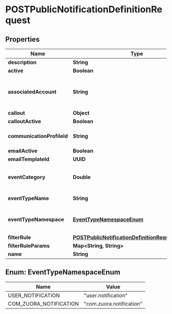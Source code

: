 

# POSTPublicNotificationDefinitionRequest


## Properties

| Name | Type | Description | Notes |
|------------ | ------------- | ------------- | -------------|
|**description** | **String** | The description of the notification definition. |  [optional] |
|**active** | **Boolean** | The status of the notification definition. The default value is &#x60;true&#x60;. |  [optional] |
|**associatedAccount** | **String** | The account on which the histories of this notification will be displayed. The associated account does not enforce where the merge fields come from. Available values are as follows: * &#x60;Account.Id&#x60;: ID of the primary customer account related to the notification. It is also the default value. * &#x60;ParentAccount.Id&#x60;: this option is available only if you have &lt;a href&#x3D;\&quot;https://knowledgecenter.zuora.com/Billing/Subscriptions/Customer_Accounts/A_Customer_Account_Introduction#Customer_Hierarchy\&quot; target&#x3D;\&quot;_blank\&quot;&gt;Customer Hierarchy&lt;/a&gt; enabled for your tenant. * &#x60;SubscriptionOwnerAccount.Id&#x60;: this option is available if the base object of the notification is Order Action.  **Note:** before specifying this field, we recommend that you use [Data Source](https://knowledgecenter.zuora.com/Billing/Reporting/D_Data_Sources_and_Exports/C_Data_Source_Reference) to check the available types of accounts for the current notification.    |  [optional] |
|**callout** | **Object** |  |  [optional] |
|**calloutActive** | **Boolean** | The status of the callout action. The default value is &#x60;false&#x60;. |  [optional] |
|**communicationProfileId** | **String** | The profile that notification definition belongs to.   You can use the [Query Action](https://developer.zuora.com/api-references/api/operation/Action_POSTquery) to get the communication profile Id. See the following request sample:  &#x60;{     \&quot;queryString\&quot;: \&quot;select Id, ProfileName from CommunicationProfile\&quot;  }&#x60;  If you do not pass the communicationProfileId, notification service will be automatically added to the &#39;Default Profile&#39;.  |  [optional] |
|**emailActive** | **Boolean** | The status of the email action. The default value is &#x60;false&#x60;. |  [optional] |
|**emailTemplateId** | **UUID** | The ID of the email template. If &#x60;emailActive&#x60; is &#x60;true&#x60;, an email template is required. And EventType of the email template MUST be the same as the eventType. |  [optional] |
|**eventCategory** | **Double** | The event category code for a standard event, on which the notification definition is created.  This field is required when creating notification definitions for standard events.  For the list of supported standard event category codes, see &lt;a href&#x3D;\&quot;https://knowledgecenter.zuora.com/Zuora_Central_Platform/Events_and_Notifications/A_Standard_Events/Standard_Event_Category_Code_for_Events_and_Notifications\&quot; target&#x3D;\&quot;_blank\&quot;&gt;Standard event category code for events and notifications&lt;/a&gt;.  |  [optional] |
|**eventTypeName** | **String** | The name of the event that the notification definition is based on.  This field is required when creating notification definitions for Zuora custom events, custom events, or custom scheduled events.  If this field is provided, you can specify the event namespace in the &#x60;eventTypeNamespace&#x60; field.   |  [optional] |
|**eventTypeNamespace** | [**EventTypeNamespaceEnum**](#EventTypeNamespaceEnum) | The namespace of the &#x60;eventTypeName&#x60; field. It indicates who created the event and which namespace the event is assigned to.  Supported values are as follows:  - &#x60;com.zuora.notification&#x60;: events that are created by Zuora. This value applies to Zuora custom events. - &#x60;user.notification&#x60;: events that are created by tenant users. This value applies to custom events and custom scheduled events. This is the default value.             For example, if you want to create a notification definition on the &#x60;OrderActionProcessed&#x60; event, which is a Zuora custom event, you must specify &#x60;com.zuora.notification&#x60; for this field.  |  [optional] |
|**filterRule** | [**POSTPublicNotificationDefinitionRequestFilterRule**](POSTPublicNotificationDefinitionRequestFilterRule.md) |  |  [optional] |
|**filterRuleParams** | **Map&lt;String, String&gt;** | The parameter values used to configure the filter rule.  |  [optional] |
|**name** | **String** | The name of the notification definition, unique per communication profile. |  |



## Enum: EventTypeNamespaceEnum

| Name | Value |
|---- | -----|
| USER_NOTIFICATION | &quot;user.notification&quot; |
| COM_ZUORA_NOTIFICATION | &quot;com.zuora.notification&quot; |



